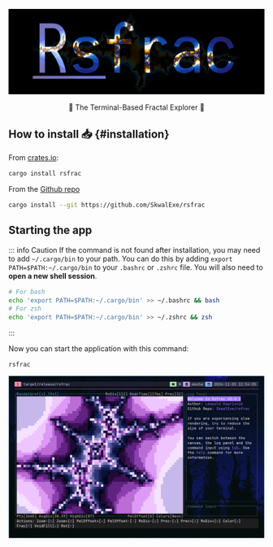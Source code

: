 ![Project's logo](https://raw.githubusercontent.com/SkwalExe/rsfrac/main/assets/logo.png)

<p align="center">💠 The Terminal-Based Fractal Explorer 💠</p>

## How to install 📥 {#installation}

From [crates.io](https://crates.io/):

```bash
cargo install rsfrac
```

From the [Github repo](https://github.com/SkwalExe/rsfrac)

```bash
cargo install --git https://github.com/SkwalExe/rsfrac
```

## Starting the app

::: info Caution
If the command is not found after installation, you may need to add `~/.cargo/bin` to your path. You can do this by adding `export PATH=$PATH:~/.cargo/bin` to your `.bashrc` or `.zshrc` file. You will also need to **open a new shell session**.

```bash
# For bash
echo 'export PATH=$PATH:~/.cargo/bin' >> ~/.bashrc && bash
# For zsh
echo 'export PATH=$PATH:~/.cargo/bin' >> ~/.zshrc && zsh
```
:::

Now you can start the application with this command:

```bash
rsfrac
```

![Preview](https://raw.githubusercontent.com/SkwalExe/rsfrac/main/assets/banner.png)
